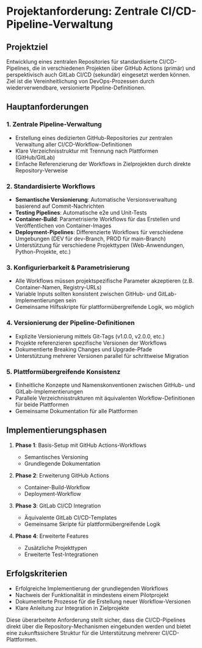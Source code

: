 # Projektanforderung: Zentrale CI/CD-Pipeline-Verwaltung

## Projektziel
Entwicklung eines zentralen Repositories für standardisierte CI/CD-Pipelines, die in verschiedenen Projekten über GitHub Actions (primär) und perspektivisch auch GitLab CI/CD (sekundär) eingesetzt werden können. Ziel ist die Vereinheitlichung von DevOps-Prozessen durch wiederverwendbare, versionierte Pipeline-Definitionen.

## Hauptanforderungen

### 1. Zentrale Pipeline-Verwaltung
- Erstellung eines dedizierten GitHub-Repositories zur zentralen Verwaltung aller CI/CD-Workflow-Definitionen
- Klare Verzeichnisstruktur mit Trennung nach Plattformen (GitHub/GitLab)
- Einfache Referenzierung der Workflows in Zielprojekten durch direkte Repository-Verweise

### 2. Standardisierte Workflows
- **Semantische Versionierung**: Automatische Versionsverwaltung basierend auf Commit-Nachrichten
- **Testing Pipelines**: Automatische e2e und Unit-Tests
- **Container-Build**: Parametrisierte Workflows für das Erstellen und Veröffentlichen von Container-Images
- **Deployment-Pipelines**: Differenzierte Workflows für verschiedene Umgebungen (DEV für dev-Branch, PROD für main-Branch)
- Unterstützung für verschiedene Projekttypen (Web-Anwendungen, Python-Projekte, etc.)

### 3. Konfigurierbarkeit & Parametrisierung
- Alle Workflows müssen projektspezifische Parameter akzeptieren (z.B. Container-Namen, Registry-URLs)
- Variable Inputs sollten konsistent zwischen GitHub- und GitLab-Implementierungen sein
- Gemeinsame Hilfsskripte für plattformübergreifende Logik, wo möglich

### 4. Versionierung der Pipeline-Definitionen
- Explizite Versionierung mittels Git-Tags (v1.0.0, v2.0.0, etc.)
- Projekte referenzieren spezifische Versionen der Workflows
- Dokumentierte Breaking Changes und Upgrade-Pfade
- Unterstützung mehrerer Versionen parallel für schrittweise Migration

### 5. Plattformübergreifende Konsistenz
- Einheitliche Konzepte und Namenskonventionen zwischen GitHub- und GitLab-Implementierungen
- Parallele Verzeichnisstrukturen mit äquivalenten Workflow-Definitionen für beide Plattformen
- Gemeinsame Dokumentation für alle Plattformen

## Implementierungsphasen
1. **Phase 1**: Basis-Setup mit GitHub Actions-Workflows
    - Semantisches Versioning
    - Grundlegende Dokumentation

2. **Phase 2**: Erweiterung GitHub Actions
    - Container-Build-Workflow
    - Deployment-Workflow

3. **Phase 3**: GitLab CI/CD Integration
    - Äquivalente GitLab CI/CD-Templates
    - Gemeinsame Skripte für plattformübergreifende Logik

4. **Phase 4**: Erweiterte Features
    - Zusätzliche Projekttypen
    - Erweiterte Test-Integrationen

## Erfolgskriterien
- Erfolgreiche Implementierung der grundlegenden Workflows
- Nachweis der Funktionalität in mindestens einem Pilotprojekt
- Dokumentierte Prozesse für die Erstellung neuer Workflow-Versionen
- Klare Anleitung zur Integration in Zielprojekte

Diese überarbeitete Anforderung stellt sicher, dass die CI/CD-Pipelines direkt über die Repository-Mechanismen eingebunden werden und bietet eine zukunftssichere Struktur für die Unterstützung mehrerer CI/CD-Plattformen.